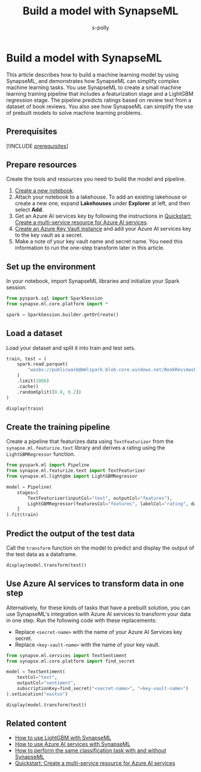 ﻿---
title: Build a model with SynapseML
description: Get a quick introduction to building a machine learning model with SynapseML.
ms.topic: how-to
ms.custom: 
ms.author: scottpolly
author: s-polly
ms.reviewer: jessiwang
reviewer: JessicaXYWang
ms.date: 08/26/2025
ms.update-cycle: 180-days
ms.collection: ce-skilling-ai-copilot
---

# Build a model with SynapseML

This article describes how to build a machine learning model by using SynapseML, and demonstrates how SynapseML can simplify complex machine learning tasks. You use SynapseML to create a small machine learning training pipeline that includes a featurization stage and a LightGBM regression stage. The pipeline predicts ratings based on review text from a dataset of book reviews. You also see how SynapseML can simplify the use of prebuilt models to solve machine learning problems.

## Prerequisites

[!INCLUDE [prerequisites](includes/prerequisites.md)]

## Prepare resources
Create the tools and resources you need to build the model and pipeline.

1. [Create a new notebook](../data-engineering/how-to-use-notebook.md#create-notebooks).
1. Attach your notebook to a lakehouse. To add an existing lakehouse or create a new one, expand **Lakehouses** under **Explorer** at left, and then select **Add**.
1. Get an Azure AI services key by following the instructions in [Quickstart: Create a multi-service resource for Azure AI services](/azure/ai-services/multi-service-resource).
1. [Create an Azure Key Vault instance](/azure/key-vault/general/quick-create-portal) and add your Azure AI services key to the key vault as a secret.
1. Make a note of your key vault name and secret name. You need this information to run the one-step transform later in this article.

## Set up the environment
In your notebook, import SynapseML libraries and initialize your Spark session.

```python
from pyspark.sql import SparkSession
from synapse.ml.core.platform import *

spark = SparkSession.builder.getOrCreate()
```

## Load a dataset
Load your dataset and split it into train and test sets.

```python
train, test = (
    spark.read.parquet(
        "wasbs://publicwasb@mmlspark.blob.core.windows.net/BookReviewsFromAmazon10K.parquet"
    )
    .limit(1000)
    .cache()
    .randomSplit([0.8, 0.2])
)

display(train)
```

## Create the training pipeline
Create a pipeline that featurizes data using `TextFeaturizer` from the `synapse.ml.featurize.text` library and derives a rating using the `LightGBMRegressor` function.

```python
from pyspark.ml import Pipeline
from synapse.ml.featurize.text import TextFeaturizer
from synapse.ml.lightgbm import LightGBMRegressor

model = Pipeline(
    stages=[
        TextFeaturizer(inputCol="text", outputCol="features"),
        LightGBMRegressor(featuresCol="features", labelCol="rating", dataTransferMode="bulk")
    ]
).fit(train)
```

## Predict the output of the test data
Call the `transform` function on the model to predict and display the output of the test data as a dataframe.

```python
display(model.transform(test))
```

## Use Azure AI services to transform data in one step
Alternatively, for these kinds of tasks that have a prebuilt solution, you can use SynapseML's integration with Azure AI services to transform your data in one step. Run the following code with these replacements:

- Replace `<secret-name>` with the name of your Azure AI Services key secret.
- Replace `<key-vault-name>` with the name of your key vault.

```python
from synapse.ml.services import TextSentiment
from synapse.ml.core.platform import find_secret

model = TextSentiment(
    textCol="text",
    outputCol="sentiment",
    subscriptionKey=find_secret("<secret-name>", "<key-vault-name>")
).setLocation("eastus")

display(model.transform(test))
```

## Related content

- [How to use LightGBM with SynapseML](lightgbm-overview.md)
- [How to use Azure AI services with SynapseML](./ai-services/ai-services-in-synapseml-bring-your-own-key.md)
- [How to perform the same classification task with and without SynapseML](classification-before-and-after-synapseml.md)
- [Quickstart: Create a multi-service resource for Azure AI services](/azure/ai-services/multi-service-resource)
